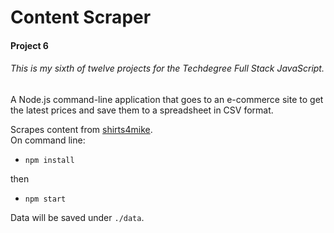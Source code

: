 # Content Scraper

#### Project 6

###### This is my sixth of twelve projects for the Techdegree Full Stack JavaScript.

A Node.js command-line application that goes to an e-commerce site to get the latest prices and save them to a spreadsheet in CSV format.

Scrapes content from [shirts4mike](http://www.shirts4mike.com/).  
On command line:  
* `npm install`  

then  

* `npm start`  

Data will be saved under `./data`.
